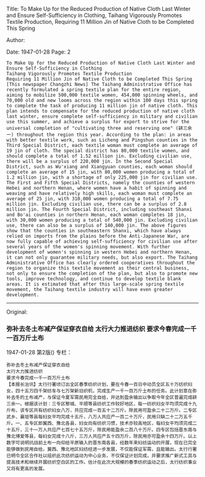 Title: To Make Up for the Reduced Production of Native Cloth Last Winter and Ensure Self-Sufficiency in Clothing, Taihang Vigorously Promotes Textile Production, Requiring 11 Million Jin of Native Cloth to be Completed This Spring

Author:

Date: 1947-01-28
Page: 2

    To Make Up for the Reduced Production of Native Cloth Last Winter and Ensure Self-Sufficiency in Clothing
    Taihang Vigorously Promotes Textile Production
    Requiring 11 Million Jin of Native Cloth to be Completed This Spring
    [This newspaper Changzhi News] The Taihang Administrative Office has recently formulated a spring textile plan for the entire region, aiming to mobilize 500,000 textile women, 454,000 spinning wheels, and 70,000 old and new looms across the region within 100 days this spring to complete the task of producing 11 million jin of native cloth. This plan intends to compensate for the reduced production of native cloth last winter, ensure complete self-sufficiency in military and civilian use this summer, and achieve a surplus for export to strive for the universal completion of "cultivating three and reserving one" (耕三余一) throughout the region this year. According to the plan: in areas with better textile work, such as Licheng and Pingshun counties in the Third Special District, each textile woman must complete an average of 19 jin of cloth. The special district has 80,000 textile women, and should complete a total of 1.52 million jin. Excluding civilian use, there will be a surplus of 220,000 jin. In the Second Special District, such as Wu'xiang and Xiangyuan counties, each woman should complete an average of 15 jin, with 80,000 women producing a total of 1.2 million jin, with a shortage of only 225,000 jin for civilian use. The First and Fifth Special Districts, namely the counties of western Hebei and northern Henan, where women have a habit of spinning and weaving and have relatively high skills, each woman must complete an average of 25 jin, with 310,000 women producing a total of 7.75 million jin. Excluding civilian use, there can be a surplus of 2.8 million jin. The Fourth Special District, including southeast Shanxi and Bo'ai counties in northern Henan, each woman completes 18 jin, with 30,000 women producing a total of 540,000 jin. Excluding civilian use, there can also be a surplus of 140,000 jin. The above figures show that the counties in southeastern Shanxi, which have always relied on imports from the plains before the Anti-Japanese War, are now fully capable of achieving self-sufficiency for civilian use after several years of the women's spinning movement. With further development of women's spinning in western Hebei and northern Henan, it can not only guarantee military needs, but also export. The Taihang Administrative Office has clearly ordered cooperatives throughout the region to organize this textile movement as their central business, not only to ensure the completion of the plan, but also to promote new tools, improve technology, and continue to develop textile blank areas. It is estimated that after this large-scale spring textile movement, the Taihang textile industry will have even greater development.



<hr /> 

Original: 


### 弥补去冬土布减产保证穿衣自给  太行大力推进纺织  要求今春完成一千一百万斤土布

1947-01-28
第2版()
专栏：

    弥补去冬土布减产保证穿衣自给
    太行大力推进纺织
    要求今春完成一千一百万斤土布
    【本报长治讯】太行行署顷订出全区春季纺织计划，要在今春一百日中动员全区五十万纺织妇女，四十五万四千架纺车与七万架新旧织机，完成生产一千一百万斤土布的任务。此计划意在弥补去冬的土布减产，与保证今夏军需民用完全自给，并达到盈余输出以争取今年全区普遍完成耕三余一。根据该计划：三专区黎城、平顺等县纺织工作较好地区，每一纺织妇女平均须完成十九斤布，该专区共有纺织妇女八万，共应完成一百五十二万斤。除民用可盈余二十二万斤。二专区武乡、襄垣等县每妇女平均完成十五斤，八万人共应产一百二十万斤，民用只缺二十二万五千斤。一、五专区即冀西、豫北各县，妇女向有纺织习惯，技术亦较高地区，每妇女平均须完成二十五斤，三十一万人共应产七百七十五万斤，除民用能盈余二百八十万斤。四专区包括晋东南与豫北博爱等县，每妇女完成十八斤，三万人共应产五十四万斤，除民用亦可盈余十四万斤。以上数字可说明抗战前土布一向仰给平原输入的晋东南各县，经数年来妇纺运动的开展，现在已完全能够做到民用自给。冀西、豫北地区妇纺经进一步发展，不仅能保证军需，且能输出。太行行署已明令全区合作社以组织此次纺织运动为中心业务，不仅保证计划完成，并要求推广新式工具与提高技术和继续开展纺织空白区的工作。估计在此次大规模的春季纺织运动之后，太行纺织事业又将有更高的发展。
